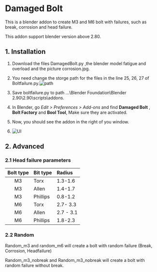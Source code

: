 # Damaged Bolt

This is a blender addon to create M3 and M6 bolt with failures, such as break, corrosion and head failure.

This addon support blender version above 2.80.

## 1. Installation

1. Download the files DamagedBolt.py ,the blender model fatigue and overload and the picture corrosion.jpg.

2. You need change the storge path for the files in the line 25, 26, 27 of Boltfailure.py.![path](https://user-images.githubusercontent.com/59843863/114616914-bc722200-9ca7-11eb-9bf7-67b05a28843f.PNG)

3. Save boltfailure.py  to path ...\Blender Foundation\Blender 2.90\2.90\scripts\addons.

4. In Blender, go *Edit > Preferences > Add-ons* and find **Damaged Bolt** , **Bolt Factory** and **Bool Tool**, Make sure they are activated.

5. Now, you should see the addon in the right of you window.
6. ![UI](https://user-images.githubusercontent.com/59843863/115017216-7939ce00-9eb6-11eb-96fd-367329d3c9c5.PNG)


## 2. Advanced
### 2.1 Head failure parameters

| Bolt type| Bit type| Radius|
| :-: |:-|:-|
| M3| Torx| 1.3-1.6|
| M3| Allen| 1.4-1.7|
| M3| Phillips| 0.8-1.2|
| M6| Torx| 2.7- 3.3|
| M6| Allen| 2.7 - 3.1|
| M6| Phillips| 1.8-2.3|

### 2.2 Random

Random_m3 and random_m6 will create a bolt with random failure (Break, Corrosion, Headfailure)

Random_m3_nobreak and Random_m3_nobreak will create a bolt with random failure without break.
